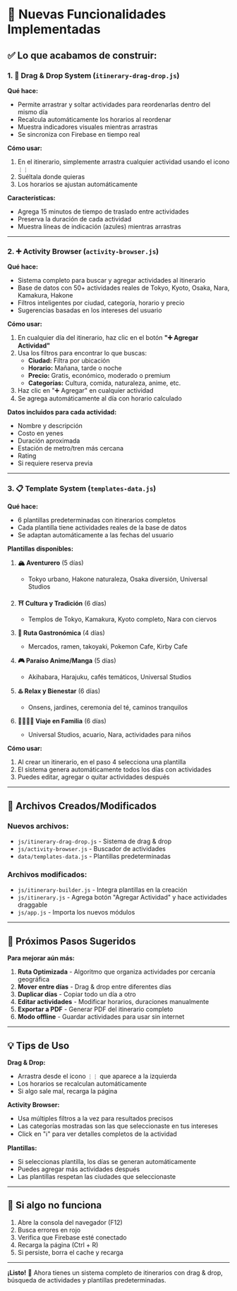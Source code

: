 # 🎯 Nuevas Funcionalidades Implementadas

## ✅ Lo que acabamos de construir:

### 1. 🎨 **Drag & Drop System** (`itinerary-drag-drop.js`)

**Qué hace:**
- Permite arrastrar y soltar actividades para reordenarlas dentro del mismo día
- Recalcula automáticamente los horarios al reordenar
- Muestra indicadores visuales mientras arrastras
- Se sincroniza con Firebase en tiempo real

**Cómo usar:**
1. En el itinerario, simplemente arrastra cualquier actividad usando el icono `⋮⋮`
2. Suéltala donde quieras
3. Los horarios se ajustan automáticamente

**Características:**
- Agrega 15 minutos de tiempo de traslado entre actividades
- Preserva la duración de cada actividad
- Muestra líneas de indicación (azules) mientras arrastras

---

### 2. ➕ **Activity Browser** (`activity-browser.js`)

**Qué hace:**
- Sistema completo para buscar y agregar actividades al itinerario
- Base de datos con 50+ actividades reales de Tokyo, Kyoto, Osaka, Nara, Kamakura, Hakone
- Filtros inteligentes por ciudad, categoría, horario y precio
- Sugerencias basadas en los intereses del usuario

**Cómo usar:**
1. En cualquier día del itinerario, haz clic en el botón **"➕ Agregar Actividad"**
2. Usa los filtros para encontrar lo que buscas:
   - **Ciudad:** Filtra por ubicación
   - **Horario:** Mañana, tarde o noche
   - **Precio:** Gratis, económico, moderado o premium
   - **Categorías:** Cultura, comida, naturaleza, anime, etc.
3. Haz clic en "➕ Agregar" en cualquier actividad
4. Se agrega automáticamente al día con horario calculado

**Datos incluidos para cada actividad:**
- Nombre y descripción
- Costo en yenes
- Duración aproximada
- Estación de metro/tren más cercana
- Rating
- Si requiere reserva previa

---

### 3. 📋 **Template System** (`templates-data.js`)

**Qué hace:**
- 6 plantillas predeterminadas con itinerarios completos
- Cada plantilla tiene actividades reales de la base de datos
- Se adaptan automáticamente a las fechas del usuario

**Plantillas disponibles:**

1. **🏔️ Aventurero** (5 días)
   - Tokyo urbano, Hakone naturaleza, Osaka diversión, Universal Studios

2. **⛩️ Cultura y Tradición** (6 días)
   - Templos de Tokyo, Kamakura, Kyoto completo, Nara con ciervos

3. **🍜 Ruta Gastronómica** (4 días)
   - Mercados, ramen, takoyaki, Pokemon Cafe, Kirby Cafe

4. **🎮 Paraíso Anime/Manga** (5 días)
   - Akihabara, Harajuku, cafés temáticos, Universal Studios

5. **♨️ Relax y Bienestar** (6 días)
   - Onsens, jardines, ceremonia del té, caminos tranquilos

6. **👨‍👩‍👧‍👦 Viaje en Familia** (6 días)
   - Universal Studios, acuario, Nara, actividades para niños

**Cómo usar:**
1. Al crear un itinerario, en el paso 4 selecciona una plantilla
2. El sistema genera automáticamente todos los días con actividades
3. Puedes editar, agregar o quitar actividades después

---

## 🔧 Archivos Creados/Modificados

### Nuevos archivos:
- `js/itinerary-drag-drop.js` - Sistema de drag & drop
- `js/activity-browser.js` - Buscador de actividades
- `data/templates-data.js` - Plantillas predeterminadas

### Archivos modificados:
- `js/itinerary-builder.js` - Integra plantillas en la creación
- `js/itinerary.js` - Agrega botón "Agregar Actividad" y hace actividades draggable
- `js/app.js` - Importa los nuevos módulos

---

## 🚀 Próximos Pasos Sugeridos

**Para mejorar aún más:**
1. **Ruta Optimizada** - Algoritmo que organiza actividades por cercanía geográfica
2. **Mover entre días** - Drag & drop entre diferentes días
3. **Duplicar días** - Copiar todo un día a otro
4. **Editar actividades** - Modificar horarios, duraciones manualmente
5. **Exportar a PDF** - Generar PDF del itinerario completo
6. **Modo offline** - Guardar actividades para usar sin internet

---

## 💡 Tips de Uso

**Drag & Drop:**
- Arrastra desde el icono `⋮⋮` que aparece a la izquierda
- Los horarios se recalculan automáticamente
- Si algo sale mal, recarga la página

**Activity Browser:**
- Usa múltiples filtros a la vez para resultados precisos
- Las categorías mostradas son las que seleccionaste en tus intereses
- Click en "ℹ️" para ver detalles completos de la actividad

**Plantillas:**
- Si seleccionas plantilla, los días se generan automáticamente
- Puedes agregar más actividades después
- Las plantillas respetan las ciudades que seleccionaste

---

## 🐛 Si algo no funciona

1. Abre la consola del navegador (F12)
2. Busca errores en rojo
3. Verifica que Firebase esté conectado
4. Recarga la página (Ctrl + R)
5. Si persiste, borra el cache y recarga

---

**¡Listo!** 🎉 Ahora tienes un sistema completo de itinerarios con drag & drop, búsqueda de actividades y plantillas predeterminadas.
